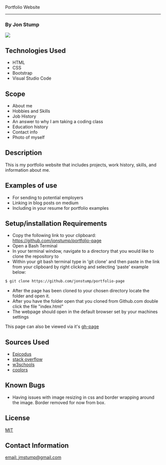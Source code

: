 Portfolio Website
<hr>

### By Jon Stump
<img align="center" src="https://avatars2.githubusercontent.com/u/59323850?s=460&u=372c7d529b7379408ae54491ab3449b6e2f4d94d&v=4">

## Technologies Used
* HTML
* CSS
* Bootstrap
* Visual Studio Code

## Scope
* About me
* Hobbies and Skills
* Job History
* An answer to why I am taking a coding class
* Education history
* Contact info
* Photo of myself

## Description

This is my portfolio website that includes projects, work history, skills, and information about me.

## Examples of use
* For sending to potential employers
* Linking in blog posts on medium
* Including in your resume for portfolio examples

## Setup/installation Requirements

* Copy the following link to your clipboard: https://github.com/jonstump/portfolio-page
* Open a Bash Terminal
* In your terminal window, navigate to a directory that you would like to clone the repository to
* Within your git bash terminal type in 'git clone' and then paste in the link from your clipboard by right clicking and selecting 'paste' example below:
```bash
$ git clone https://github.com/jonstump/portfolio-page
```
* After the page has been cloned to your chosen directory locate the folder and open it.
* After you have the folder open that you cloned from Github.com double click the file "index.html"
* The webpage should open in the default browser set by your machines settings

This page can also be viewed via it's [gh-page](https://jonstump.github.io/portfolio-page/)

## Sources Used
* [Epicodus](https://www.epicodus.com/)
* [stack overflow](https://stackoverflow.com/)
* [w3schools](https://www.w3schools.com/)
* [coolors](https://coolors.co/)

## Known Bugs
* Having issues with image resizing in css and border wrapping around the image. Border removed for now from box.

## License
[MIT](https://mit-license.org/)

## Contact Information
[email: jmstump@gmail.com](mailto:jmstump@gmail.com)
